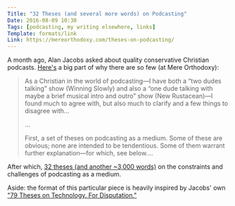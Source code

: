 ```yaml
---
Title: "32 Theses (and several more words) on Podcasting"
Date: 2016-08-09 10:30
Tags: [podcasting, my writing elsewhere, links]
Template: formats/link
Link: https://mereorthodoxy.com/theses-on-podcasting/
---
```


A month ago, Alan Jacobs asked about quality conservative Christian podcasts. [Here's][link] a big part of why there are so few (at Mere Orthodoxy):

> As a Christian in the world of podcasting—I have both a “two dudes talking” show (Winning Slowly) and also a “one dude talking with maybe a brief musical intro and outro” show (New Rustacean)—I found much to agree with, but also much to clarify and a few things to disagree with...
>
> ...
>
> First, a set of theses on podcasting as a medium. Some of these are obvious; none are intended to be tendentious. Some of them warrant further explanation—for which, see below....

After which, [32 theses (and another ~3,000 words)][link] on the constraints and challenges of podcasting as a medium.

Aside: the format of this particular piece is heavily inspired by Jacobs' own ["79 Theses on Technology. For Disputation."][theses]

[link]: https://mereorthodoxy.com/theses-on-podcasting/
[theses]: http://iasc-culture.org/THR/channels/Infernal_Machine/2015/03/79-theses-on-technology-for-disputation/
